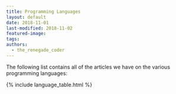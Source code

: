 ```yaml
---
title: Programming Languages
layout: default
date: 2018-11-01
last-modified: 2018-11-02
featured-image:
tags:
authors:
  - the_renegade_coder
---
```


The following list contains all of the articles we have on the various
programming languages:

{% include language_table.html %}
